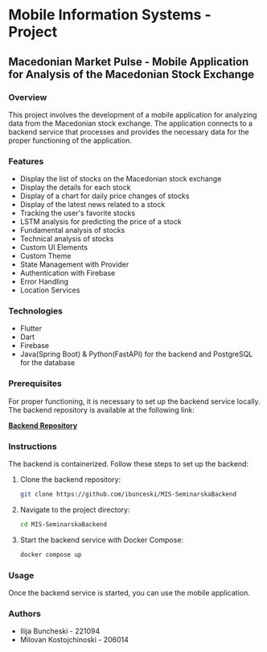 # Mobile Information Systems - Project

## Macedonian Market Pulse - Mobile Application for Analysis of the Macedonian Stock Exchange

### Overview
This project involves the development of a mobile application for analyzing data from the Macedonian stock exchange. The application connects to a backend service that processes and provides the necessary data for the proper functioning of the application.

### Features
- Display the list of stocks on the Macedonian stock exchange
- Display the details for each stock
- Display of a chart for daily price changes of stocks
- Display of the latest news related to a stock
- Tracking the user's favorite stocks
- LSTM analysis for predicting the price of a stock
- Fundamental analysis of stocks
- Technical analysis of stocks
- Custom UI Elements
- Custom Theme
- State Management with Provider
- Authentication with Firebase
- Error Handling
- Location Services

### Technologies
- Flutter
- Dart
- Firebase
- Java(Spring Boot) & Python(FastAPI) for the backend and PostgreSQL for the database 
### Prerequisites
For proper functioning, it is necessary to set up the backend service locally. The backend repository is available at the following link:

**[Backend Repository](https://github.com/ibunceski/MIS-SeminarskaBackend)**

### Instructions
The backend is containerized. Follow these steps to set up the backend:

1. Clone the backend repository:
   ```bash
   git clone https://github.com/ibunceski/MIS-SeminarskaBackend
   ```
2. Navigate to the project directory:
   ```bash
   cd MIS-SeminarskaBackend
   ```
3. Start the backend service with Docker Compose:
   ```bash
   docker compose up
   ```

### Usage
Once the backend service is started, you can use the mobile application.

### Authors
- Ilija Buncheski - 221094
- Milovan Kostojchinoski - 206014

